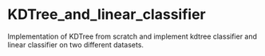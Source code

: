 # KDTree_and_linear_classifier
Implementation of KDTree from scratch and implement kdtree classifier and linear classifier on two different datasets.
